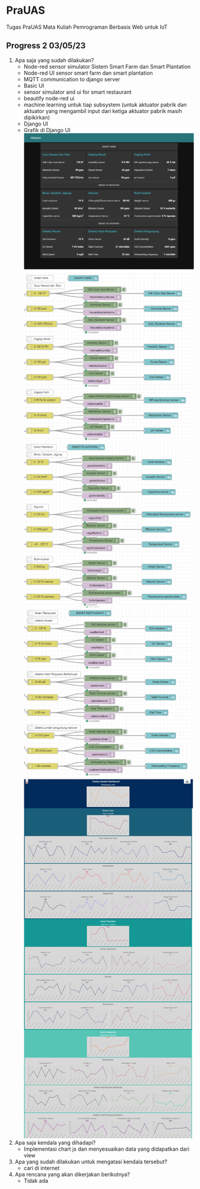 # PraUAS
Tugas PraUAS Mata Kuliah Pemrograman Berbasis Web untuk IoT

## Progress 2 03/05/23
1. Apa saja yang sudah dilakukan?
    - Node-red sensor simulator Sistem Smart Farm dan Smart Plantation
    - Node-red UI sensor smart farm dan smart plantation
    - MQTT communication to django server
    - Basic UI
    - sensor simulator and ui for smart restaurant
    - beautify node-red ui
    - machine learning untuk tiap subsystem (untuk aktuator pabrik dan aktuator yang mengambil input dari ketiga aktuator pabrik masih dipikirkan)
    - Django UI
    - Grafik di Django UI
    ![](node_red_dashboard.png)
    ![](node_red_pabrik_1.png)
    ![](node_red_pabrik_2.png)
    ![](node_red_pabrik_3.png)
    ![](django_ui_grafik.png)
2. Apa saja kendala yang dihadapi?
    - Implementasi chart js dan menyesuaikan data yang didapatkan dari view
3. Apa yang sudah dilakukan untuk mengatasi kendala tersebut?
    - cari di internet
4. Apa rencana yang akan dikerjakan berikutnya?
    - Tidak ada

